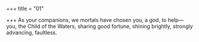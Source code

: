 +++
title = "01"

+++
As your companions, we mortals have chosen you, a god, to help— you, the Child of the Waters, sharing good fortune, shining brightly,  strongly advancing, faultless.
